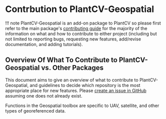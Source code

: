# Contrbution to PlantCV-Geospatial

!!! note 
    PlantCV-Geospatial is an add-on package to PlantCV so please first refer to the main package's [contributing guide](https://plantcv.readthedocs.io/en/latest/CONTRIBUTING/) for the majority of the information on what and how to contribute to either project (including  but not limited to reporting bugs, requesting new features, add/revise documentation, and adding tutorials). 

## Overview Of What To Contribute to PlantCV-Geospatial vs. Other Packages 

This document aims to give an overview of what to contribute to PlantCV-Geospatial, and guidelines to
decide which repository is the most appropriate place for new features. Please 
[create an issue in GitHub](https://github.com/danforthcenter/plantcv-geospatial/issues) assuming one
does not already exist.

Functions in the Geospatial toolbox are specific to UAV, satellite, and other types of 
georeferenced data. 
